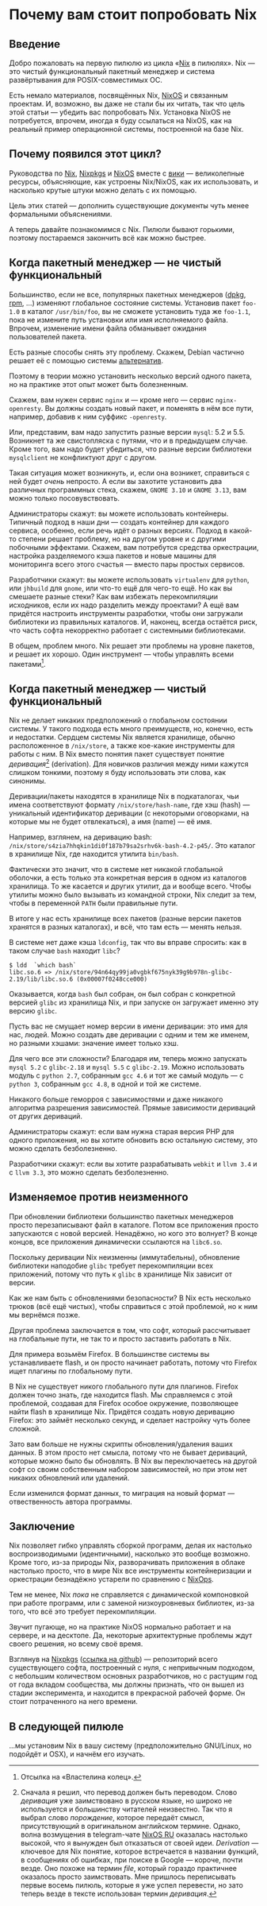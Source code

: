 # Почему вам стоит попробовать Nix

## Введение

Добро пожаловать на первую пилюлю из цикла «[Nix](https://nixos.org/nix) в пилюлях».
Nix — это чистый функциональный пакетный менеджер и система развёртывания для POSIX-совместимых ОС.

Есть немало материалов, посвящённых Nix, [NixOS](https::/nixos.org/nixos) и связанным проектам.
И, возможно, вы даже не стали бы их читать, так что цель этой статьи — убедить вас попробовать Nix.
Установка NixOS не потребуется, впрочем, иногда я буду ссылаться на NixOS, как на реальный пример операционной системы, построенной на базе Nix.

## Почему появился этот цикл?

Руководства по [Nix](https://nixos.org/manual/nix), [Nixpkgs](https://nixos.org/manual/nixpkgs/) и [NixOS](https://nixos.org/manual/nixos/) вместе с [вики](https://nixos.wiki/) — великолепные ресурсы, объясняющие, как устроены Nix/NixOS, как их использовать, и насколько крутые штуки можно делать с их помощью.

Цель этих статей — дополнить существующие документы чуть менее формальными объяснениями.

А теперь давайте познакомимся с Nix.
Пилюли бывают горькими, поэтому постараемся закончить всё как можно быстрее.

## Когда пакетный менеджер — не чистый функциональный

Большинство, если не все, популярных пакетных менеджеров ([dpkg](https://wiki.debian.org/dpkg), [rpm](http://www.rpm.org/), ...) изменяют глобальное состояние системы.
Установив пакет `foo-1.0` в каталог `/usr/bin/foo`, вы не сможете установить туда же `foo-1.1`, пока не измените путь установки или имя исполняемого файла.
Впрочем, изменение имени файла обманывает ожидания пользователей пакета.

Есть разные способы снять эту проблему. Скажем, Debian частично решает её с помощью системы [альтернатив](https://wiki.debian.org/DebianAlternatives).

Поэтому в теории можно установить несколько версий одного пакета, но на практике этот опыт может быть болезненным.

Скажем, вам нужен сервис `nginx` и — кроме него — сервис `nginx-openresty`.
Вы должны создать новый пакет, и поменять в нём все пути, например, добавив к ним суффикс `-openresty`.

Или, представим, вам надо запустить разные версии `mysql`: 5.2 и 5.5.
Возникнет та же свистопляска с путями, что и в предыдущем случае.
Кроме того, вам надо будет убедиться, что разные версии библиотеки `mysqlclient` не конфликтуют друг с другом.

Такая ситуация может возникнуть, и, если она возникет, справиться с ней будет *очень* непросто.
А если вы захотите установить два различных программных стека, скажем, `GNOME 3.10` и `GNOME 3.13`, вам можно только посовувствовать.

Администраторы скажут: вы можете использовать контейнеры.
Типичный подход в наши дни — создать контейнер для каждого сервиса, особенно, если речь идёт о разных версиях.
Подход в какой-то степени решает проблему, но на другом уровне и с другими побочными эффектами.
Скажем, вам потребутся средства оркестрации, настройка разделяемого кэша пакетов и новые машины для мониторинга всего этого счастья — вместо пары простых сервисов.

Разработчики скажут: вы можете использовать `virtualenv` для `python`, или `jhbuild` для `gnome`, или что-то ещё для чего-то ещё.
Но как вы смешаете разные стеки?
Как вам избежать перекомпиляции исходников, если их надо разделить между проектами?
А ещё вам придётся настроить инструменты разработки, чтобы они загружали библиотеки из правильных каталогов.
И, наконец, всегда остаётся риск, что часть софта некорректно работает с системными библиотеками.

В общем, проблем много.
Nix решает эти проблемы на уровне пакетов, и решает их хорошо.
Один инструмент — чтобы управлять всеми пакетами[^1].

## Когда пакетный менеджер — чистый функциональный

Nix не делает никаких предположений о глобальном состоянии системы.
У такого подхода есть много преимуществ, но, конечно, есть и недостатки.
Сердцем системы Nix является хранилище, обычно расположенное в `/nix/store`, а также кое-какие инструменты для работы с ним.
В Nix вместо понятия пакет существует понятие *деривация*[^2] (derivation).
Для новичков различия между ними кажутся слишком тонкими, поэтому я буду использовать эти слова, как синонимы.

Деривации/пакеты находятся в хранилище Nix в подкаталогах, чьи имена соответствуют формату `/nix/store/hash-name`, где хэш (hash) — уникальный идентификатор деривации (с некоторыми оговорками, на которые мы не будет отвлекаться), а имя (name) — её имя.

Например, взглянем, на деривацию bash: `/nix/store/s4zia7hhqkin1di0f187b79sa2srhv6k-bash-4.2-p45/`.
Это каталог в хранилище Nix, где находится утилита `bin/bash`.

Фактически это значит, что в системе нет никакой глобальной оболочки, а есть только эта конкретная версия в одном из каталогов хранилища.
То же касается и других утилит, да и вообще всего.
Чтобы утилиты можно было вызывать из командной строки, Nix следит за тем, чтобы в переменной `PATH` были правильные пути.

В итоге у нас есть хранилище всех пакетов (разные версии пакетов хранятся в разных каталогах), и всё, что там есть — менять нельзя.

В системе нет даже кэша `ldconfig`, так что вы вправе спросить: как в таком случае `bash` находит `libc`?

```text
$ ldd  `which bash`
libc.so.6 => /nix/store/94n64qy99ja0vgbkf675nyk39g9b978n-glibc-2.19/lib/libc.so.6 (0x00007f0248cce000)
```

Оказывается, когда `bash` был собран, он был собран с конкретной версией `glibc` из хранилища Nix, и при запуске он загружает именно эту версию `glibc`.

Пусть вас не смущает номер версии в имени деривации: это имя для нас, людей.
Можно создать две деривации с одним и тем же именем, но разными хэшами: значение имеет только хэш.

Для чего все эти сложности?
Благодаря им, теперь можно запускать `mysql 5.2` с `glibc-2.18` и `mysql 5.5` с `glibc-2.19`.
Можно использовать модуль c `python 2.7`, собранным `gcc 4.6` и тот же самый модуль — с `python 3`, собранным `gcc 4.8`, в одной и той же системе.

Никакого больше геморроя с зависимостями и даже никакого алгоритма разрешения зависимостей.
Прямые зависимости дериваций от других дериваций.

Администраторы скажут: если вам нужна старая версия PHP для одного приложения, но вы хотите обновить всю остальную систему, это можно сделать безболезненно.

Разработчики скажут: если вы хотите разрабатывать `webkit` и `llvm 3.4` и с `llvm 3.3`, это можно сделать безболезненно.

## Изменяемое против неизменного

При обновлении библиотеки большинство пакетных менеджеров просто перезаписывают файл в каталоге.
Потом все приложения просто запускаются с новой версией.
Ненадёжно, но кого это волнует?
В конце концов, все приложения динамически ссылаются на `libc6.so`.

Поскольку деривации Nix неизменны (иммутабельны), обновление библиотеки наподобие `glibc` требует перекомпиляции всех приложений, потому что путь к `glibc` в хранилище Nix зависит от версии.

Как же нам быть с обновлениями безопасности?
В Nix есть несколько трюков (всё ещё чистых), чтобы справиться с этой проблемой, но к ним мы вернёмся позже.

Другая проблема заключается в том, что софт, который рассчитывает на глобальные пути, не так то и просто заставить работать в Nix.

Для примера возьмём Firefox.
В большинстве системы вы устанавливаете flash, и он просто начинает работать, потому что Firefox ищет плагины по глобальному пути.

В Nix не существует никого глобального пути для плагинов.
Firefox должен точно знать, где находится flash.
Мы справляемся с этой проблемой, создавая для Firefox особое окружение, позволяющее найти flash в хранилище Nix.
Придётся создать новую деривацию Firefox: это займёт несколько секунд, и сделает настройку чуть более сложной.

Зато вам больше не нужны скрипты обновления/удаления ваших данных.
В этом просто нет смысла, потому что не бывает дериваций, которые можно было бы обновлять.
В Nix вы переключаетесь на другой софт со своим собственным набором зависимостей, но при этом нет никаких обновлений или удалений.

Если изменился формат данных, то миграция на новый формат — отвественность автора программы.

## Заключение

Nix позволяет гибко управлять сборкой программ, делая их настолько воспроизводимыми (идентичными), насколько это вообще возможно.
Кроме того, из-за природы Nix, разворачивать приложения в облаке настолько просто, что в мире Nix все инструменты контейнеризации и оркестрации безнадёжно устарели по сравнению с [NixOps](http://nixos.org/nixops/).

Тем не менее, Nix *пока* не справляется с динамической компоновкой при работе программ, или с заменой низкоуровневых библиотек, из-за того, что всё это требует перекомпиляции.

Звучит пугающе, но на практике NixOS нормально работает и на сервере, и на десктопе.
Да, некоторые архитектурные проблемы ждут своего решения, но всему своё время.

Взглянув на [Nixpkgs](https://nixos.org/nixpkgs) ([ссылка на github](https://github.com/NixOS/nixpkgs)) — репозиторий всего существующего софта, построенный с нуля, с непривычным подходом, с небольшим количеством основных разработчиков, но с растущим год от года вкладом сообщества, мы должны признать, что он вышел из стадии эксперимента, и находится в прекрасной рабочей форме.
Он стоит потраченного на него времени.

## В следующей пилюле

...мы установим Nix в вашу систему (предположительно GNU/Linux, но подойдёт и OSX), и начнём его изучать.

[^1]: Отсылка на «Властелина колец».

[^2]: Сначала я решил, что перевод должен быть переводом.
      Слово *деривация* уже заимствовано в русском языке, но широко не используется и большинству читателей неизвестно.
      Так что я выбрал слово *порождение*, которое передаёт смысл, присутствующий в оригинальном английском термине. Однако, волна возмущения в telegram-чате [NixOS RU](https://t.me/ru_nixos) оказалась настолько высокой, что я вынужден был отказаться от своей идеи.
      *Derivation* — ключевое для Nix понятие, которое встречается в названии функций, в сообщениях об ошибках, при поиске в Google — короче, почти везде. Оно похоже на термин *file*, который гораздо практичнее оказалось просто заимствовать.
      Мне пришлось переписывать первые восемь пилюль, которые я уже успел перевести, но зато теперь везде в тексте использован термин *деривация*.
